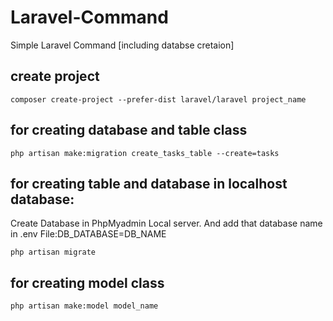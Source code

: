 # Laravel-Command
Simple Laravel Command [including databse cretaion]

create project
----------------
    composer create-project --prefer-dist laravel/laravel project_name

for creating database and table class
----------------------------------------
    php artisan make:migration create_tasks_table --create=tasks

for creating table and database in localhost database:
-------------------------------------------------------
Create Database in PhpMyadmin Local server. And add that database name in .env File:DB_DATABASE=DB_NAME

    php artisan migrate

for creating model class
-------------------------
    php artisan make:model model_name

